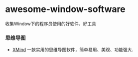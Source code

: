 # awesome-window-software
收集Window下的程序员使用的好软件、好工具

###  思维导图

* [XMind](http://www.xmind.net/)  一款实用的思维导图软件，简单易用、美观、功能强大.
